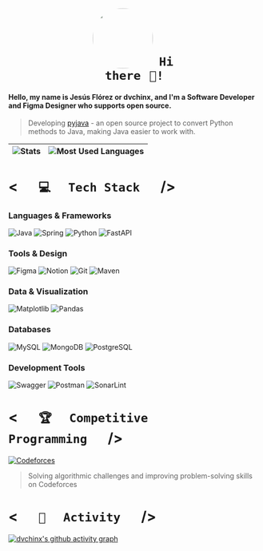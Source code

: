 # <h1 align="center"><code><img src="https://i.imgur.com/6JmNI86.jpeg" height="110px" style="border-radius: 50%; object-fit: cover; transform: scale(1.1);">⠀Hi there⠀👋!</code></h1>

#### Hello, my name is Jesús Flórez or **dvchinx**, and I'm a Software Developer and Figma Designer who supports open source.

> Developing [pyjava](https://github.com/dvchinx/pyjava) - an open source project to convert Python methods to Java, making Java easier to work with.

| ![Stats](https://github-readme-stats.vercel.app/api?username=dvchinx&show_icons=true&include_all_commits=true&theme=synthwave&hide_border=true&rank_icon=github&include_all_commits=true&line_height=20&hide_title=true) | ![Most Used Languages](https://github-readme-stats.vercel.app/api/top-langs/?username=dvchinx&theme=synthwave&hide_border=true&layout=compact&langs_count=8&hide_title=true) |
| ----- | ----- |

# < <code>⠀⠀💻⠀⠀Tech Stack⠀⠀</code> />

### Languages & Frameworks
![Java](https://img.shields.io/badge/Java-ED8B00?style=for-the-badge&logo=openjdk&logoColor=white)
![Spring](https://img.shields.io/badge/Spring-6DB33F?style=for-the-badge&logo=spring&logoColor=white)
![Python](https://img.shields.io/badge/Python-3776AB?style=for-the-badge&logo=python&logoColor=white)
![FastAPI](https://img.shields.io/badge/FastAPI-005571?style=for-the-badge&logo=fastapi)

### Tools & Design
![Figma](https://img.shields.io/badge/Figma-F24E1E?style=for-the-badge&logo=figma&logoColor=white)
![Notion](https://img.shields.io/badge/Notion-000000?style=for-the-badge&logo=notion&logoColor=white)
![Git](https://img.shields.io/badge/Git-F05032?style=for-the-badge&logo=git&logoColor=white)
![Maven](https://img.shields.io/badge/Maven-C71A36?style=for-the-badge&logo=apache-maven&logoColor=white)

### Data & Visualization
![Matplotlib](https://img.shields.io/badge/Matplotlib-11557c?style=for-the-badge&logo=matplotlib&logoColor=white)
![Pandas](https://img.shields.io/badge/Pandas-150458?style=for-the-badge&logo=pandas&logoColor=white)

### Databases
![MySQL](https://img.shields.io/badge/MySQL-4479A1?style=for-the-badge&logo=mysql&logoColor=white)
![MongoDB](https://img.shields.io/badge/MongoDB-4EA94B?style=for-the-badge&logo=mongodb&logoColor=white)
![PostgreSQL](https://img.shields.io/badge/PostgreSQL-316192?style=for-the-badge&logo=postgresql&logoColor=white)

### Development Tools
![Swagger](https://img.shields.io/badge/Swagger-85EA2D?style=for-the-badge&logo=swagger&logoColor=black)
![Postman](https://img.shields.io/badge/Postman-FF6C37?style=for-the-badge&logo=postman&logoColor=white)
![SonarLint](https://img.shields.io/badge/SonarLint-CB2029?style=for-the-badge&logo=sonarlint&logoColor=white)

# < <code>⠀⠀🏆⠀⠀Competitive Programming⠀⠀</code> />

[![Codeforces](https://img.shields.io/badge/Codeforces-1F8ACB?style=for-the-badge&logo=codeforces&logoColor=white)](https://codeforces.com/profile/dvchinx)

> Solving algorithmic challenges and improving problem-solving skills on Codeforces

# < <code>⠀⠀💼⠀⠀Activity⠀⠀</code> />
[![dvchinx's github activity graph](https://github-readme-activity-graph.vercel.app/graph?username=dvchinx&theme=synthwave-84&hide_title=true&radius=10&area=true)](https://github.com/dvchinx)
